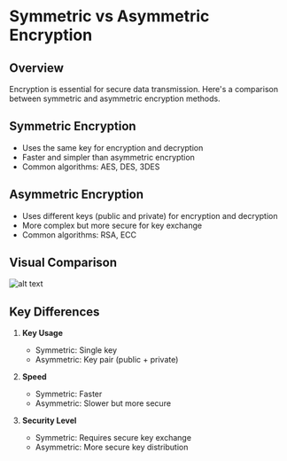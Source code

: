 # Symmetric vs Asymmetric Encryption

## Overview

Encryption is essential for secure data transmission. Here's a comparison between symmetric and asymmetric encryption methods.

## Symmetric Encryption

- Uses the same key for encryption and decryption
- Faster and simpler than asymmetric encryption
- Common algorithms: AES, DES, 3DES

## Asymmetric Encryption

- Uses different keys (public and private) for encryption and decryption
- More complex but more secure for key exchange
- Common algorithms: RSA, ECC

## Visual Comparison

![alt text](./Images/symmetric-and-asymmetric-key-1-2.webp)

## Key Differences

1. **Key Usage**

   - Symmetric: Single key
   - Asymmetric: Key pair (public + private)

2. **Speed**

   - Symmetric: Faster
   - Asymmetric: Slower but more secure

3. **Security Level**
   - Symmetric: Requires secure key exchange
   - Asymmetric: More secure key distribution
